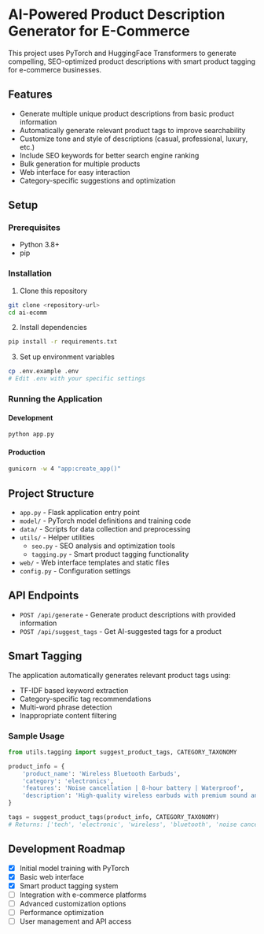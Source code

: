# AI-Powered Product Description Generator for E-Commerce

This project uses PyTorch and HuggingFace Transformers to generate compelling, SEO-optimized product descriptions with smart product tagging for e-commerce businesses.

## Features

- Generate multiple unique product descriptions from basic product information
- Automatically generate relevant product tags to improve searchability
- Customize tone and style of descriptions (casual, professional, luxury, etc.)
- Include SEO keywords for better search engine ranking
- Bulk generation for multiple products
- Web interface for easy interaction
- Category-specific suggestions and optimization

## Setup

### Prerequisites
- Python 3.8+
- pip

### Installation

1. Clone this repository
```bash
git clone <repository-url>
cd ai-ecomm
```

2. Install dependencies
```bash
pip install -r requirements.txt
```

3. Set up environment variables
```bash
cp .env.example .env
# Edit .env with your specific settings
```

### Running the Application

#### Development
```bash
python app.py
```

#### Production
```bash
gunicorn -w 4 "app:create_app()"
```

## Project Structure

- `app.py` - Flask application entry point
- `model/` - PyTorch model definitions and training code
- `data/` - Scripts for data collection and preprocessing
- `utils/` - Helper utilities
  - `seo.py` - SEO analysis and optimization tools
  - `tagging.py` - Smart product tagging functionality
- `web/` - Web interface templates and static files
- `config.py` - Configuration settings

## API Endpoints

- `POST /api/generate` - Generate product descriptions with provided information
- `POST /api/suggest_tags` - Get AI-suggested tags for a product

## Smart Tagging

The application automatically generates relevant product tags using:
- TF-IDF based keyword extraction
- Category-specific tag recommendations
- Multi-word phrase detection
- Inappropriate content filtering

### Sample Usage

```python
from utils.tagging import suggest_product_tags, CATEGORY_TAXONOMY

product_info = {
    'product_name': 'Wireless Bluetooth Earbuds',
    'category': 'electronics',
    'features': 'Noise cancellation | 8-hour battery | Waterproof',
    'description': 'High-quality wireless earbuds with premium sound and comfort.'
}

tags = suggest_product_tags(product_info, CATEGORY_TAXONOMY)
# Returns: ['tech', 'electronic', 'wireless', 'bluetooth', 'noise cancellation']
```

## Development Roadmap

- [x] Initial model training with PyTorch
- [x] Basic web interface
- [x] Smart product tagging system
- [ ] Integration with e-commerce platforms
- [ ] Advanced customization options
- [ ] Performance optimization
- [ ] User management and API access 